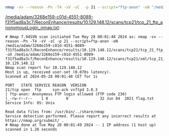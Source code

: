 ```bash
nmap -vv --reason -Pn -T4 -sV -sC  -p 21 --script="ftp-anon" -oN "/media/adam/3268e159-c01d-4551-8089-f31f5ad8a3c7/ReconEnhance/results/10.129.148.12/scans/tcp21/tcp_21_ftp_anonymousLogin_nmap.txt" -oX "/media/adam/3268e159-c01d-4551-8089-f31f5ad8a3c7/ReconEnhance/results/10.129.148.12/scans/tcp21/xml/tcp_21_ftp_nmap.xml" 10.129.148.12
```

[/media/adam/3268e159-c01d-4551-8089-f31f5ad8a3c7/ReconEnhance/results/10.129.148.12/scans/tcp21/tcp_21_ftp_anonymousLogin_nmap.txt](file:///media/adam/3268e159-c01d-4551-8089-f31f5ad8a3c7/ReconEnhance/results/10.129.148.12/scans/tcp21/tcp_21_ftp_anonymousLogin_nmap.txt):

```
# Nmap 7.94SVN scan initiated Tue May 28 00:01:48 2024 as: nmap -vv --reason -Pn -T4 -sV -sC -p 21 --script=ftp-anon -oN /media/adam/3268e159-c01d-4551-8089-f31f5ad8a3c7/ReconEnhance/results/10.129.148.12/scans/tcp21/tcp_21_ftp_anonymousLogin_nmap.txt -oX /media/adam/3268e159-c01d-4551-8089-f31f5ad8a3c7/ReconEnhance/results/10.129.148.12/scans/tcp21/xml/tcp_21_ftp_nmap.xml 10.129.148.12
Nmap scan report for 10.129.148.12
Host is up, received user-set (0.070s latency).
Scanned at 2024-05-28 00:01:48 CET for 1s

PORT   STATE SERVICE REASON  VERSION
21/tcp open  ftp     syn-ack vsftpd 3.0.3
| ftp-anon: Anonymous FTP login allowed (FTP code 230)
|_-rw-r--r--    1 0        0              32 Jun 04  2021 flag.txt
Service Info: OS: Unix

Read data files from: /usr/bin/../share/nmap
Service detection performed. Please report any incorrect results at https://nmap.org/submit/ .
# Nmap done at Tue May 28 00:01:49 2024 -- 1 IP address (1 host up) scanned in 1.26 seconds

```
